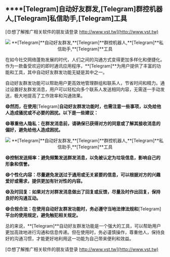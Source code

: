 ## ****[Telegram]**自动好友群发,**[Telegram]**群控机器人,**[Telegram]**私信助手,**[Telegram]**工具**

[😍想了解推广相关软件的朋友请登录 http://www.vst.tw](http://www.vst.tw)

 <center><img src="https://vst.tw/MP4/tuiguang/png/2.png" alt="**[Telegram]**自动好友群发,**[Telegram]**群控机器人,**[Telegram]**私信助手,**[Telegram]**工具"></center>

在如今社交网络蓬勃发展的时代，人们之间的沟通方式变得更加多样化和便捷化。作为一款备受欢迎的即时通讯应用程序，**[Telegram]**为用户提供了丰富的功能和工具，其中自动好友群发功能无疑是其中之一。

自动好友群发功能可以帮助用户更高效地管理群组和联系人，节省时间和精力。通过设置好友群发消息，用户可以轻松向多个联系人发送相同内容，无需逐一手动发送，极大地提高了工作效率和沟通效果。

**😄然而，在使用**[Telegram]**自动好友群发功能时，也需注意一些事项，以免给他人造成骚扰或不必要的困扰。以下是一些建议：**

**😄尊重他人隐私：在群发消息前，请确保已获得对方的同意或了解其接收消息的偏好，避免给他人造成困扰。**

 <center><img src="https://vst.tw/MP4/tuiguang/png/6.png" alt="**[Telegram]**自动好友群发,**[Telegram]**群控机器人,**[Telegram]**私信助手,**[Telegram]**工具"></center>

**😄控制发送频率：避免频繁发送群发消息，以免被认定为垃圾信息，影响自己的形象和信誉。**

**😄个性化内容：尽量避免发送过于通用或无关紧要的信息，可以根据对方的兴趣爱好或需求，提供更加有针对性的内容。**

**😄及时回复：如果对方对群发消息做出了回复或反馈，尽量及时作出回复，保持良好的沟通互动。**

**😄合规合法：在使用自动好友群发功能时，务必遵守当地法律法规和**[Telegram]**平台的使用规定，避免触犯相关规定。**

总的来说，**[Telegram]**自动好友群发功能是一个强大的工具，可以帮助用户更加高效地进行沟通和信息传递。但在使用时，务必谨慎操作，尊重他人，保持良好的沟通习惯，才能更好地利用这一功能为自己带来便利和效益。

[😍想了解推广相关软件的朋友请登录 http://www.vst.tw](http://www.vst.tw)



